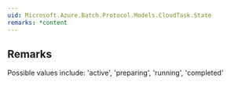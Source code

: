 ```yaml
---  
uid: Microsoft.Azure.Batch.Protocol.Models.CloudTask.State  
remarks: *content  
---  
```

  
## Remarks  
 Possible values include: 'active', 'preparing', 'running',             'completed'